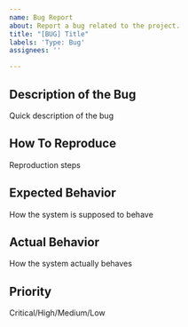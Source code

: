 ```yaml
---
name: Bug Report
about: Report a bug related to the project.
title: "[BUG] Title"
labels: 'Type: Bug'
assignees: ''

---
```


## Description of the Bug
Quick description of the bug

## How To Reproduce
Reproduction steps 

## Expected Behavior
How the system is supposed to behave

## Actual Behavior
How the system actually behaves

## Priority
Critical/High/Medium/Low
